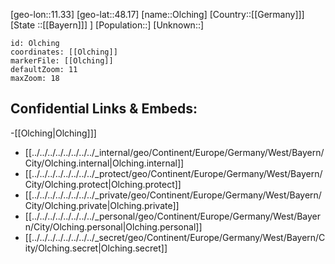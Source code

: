 ﻿---
location: [48.17,11.33]
mapzoom: [7,12] 
mapmarker: city 
type: City
tags:
- geo/City


SpocWebEntityId: 33086
isDeleted: false
confidential: public

---
[geo-lon::11.33]
[geo-lat::48.17]
[name::Olching]
[Country::[[Germany]]]
[State ::[[Bayern]]] ]
[Population::]
[Unknown::]


```leaflet
id: Olching
coordinates: [[Olching]]
markerFile: [[Olching]]
defaultZoom: 11 
maxZoom: 18
```


## Confidential Links & Embeds: 
-[[Olching|Olching]]] 
- [[../../../../../../../../_internal/geo/Continent/Europe/Germany/West/Bayern/City/Olching.internal|Olching.internal]] 
- [[../../../../../../../../_protect/geo/Continent/Europe/Germany/West/Bayern/City/Olching.protect|Olching.protect]] 
- [[../../../../../../../../_private/geo/Continent/Europe/Germany/West/Bayern/City/Olching.private|Olching.private]] 
- [[../../../../../../../../_personal/geo/Continent/Europe/Germany/West/Bayern/City/Olching.personal|Olching.personal]] 
- [[../../../../../../../../_secret/geo/Continent/Europe/Germany/West/Bayern/City/Olching.secret|Olching.secret]] 
